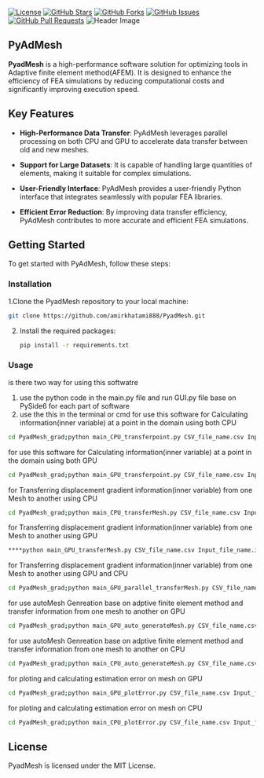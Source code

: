 

[![License](https://img.shields.io/badge/License-MIT-blue.svg)](LICENSE)
[![GitHub Stars](https://img.shields.io/github/stars/amirkhatami888/PyadMesh)](https://github.com/amirkhatami888/PyadMesh/stargazers)
[![GitHub Forks](https://img.shields.io/github/forks/amirkhatami888/PyadMesh)](https://github.com/amirkhatami888/PyadMesh/network/members)
[![GitHub Issues](https://img.shields.io/github/issues/amirkhatami888/PyadMesh)](https://github.com/amirkhatami888/PyadMesh/issues)
[![GitHub Pull Requests](https://img.shields.io/github/issues-pr/amirkhatami888/PyadMesh)](https://github.com/amirkhatami888/PyadMesh/pulls)
![Header Image](https://PyadMesh.ir/pyadaptimesh.svg)


## PyAdMesh

**PyadMesh** is a high-performance software solution for optimizing tools in  Adaptive finite element method(AFEM). It is designed to enhance the efficiency of FEA simulations by reducing computational costs and significantly improving execution speed.

## Key Features

- **High-Performance Data Transfer**: PyAdMesh leverages parallel processing on both CPU and GPU to accelerate data transfer between old and new meshes.

- **Support for Large Datasets**: It is capable of handling large quantities of elements, making it suitable for complex simulations.

- **User-Friendly Interface**: PyAdMesh provides a user-friendly Python interface that integrates seamlessly with popular FEA libraries.

- **Efficient Error Reduction**: By improving data transfer efficiency, PyAdMesh contributes to more accurate and efficient FEA simulations.

## Getting Started

To get started with PyAdMesh, follow these steps:

### Installation

 1.Clone the PyadMesh repository to your local machine:

   ```sh
   git clone https://github.com/amirkhatami888/PyadMesh.git

   ```
2. Install the required packages:

   ```sh
   pip install -r requirements.txt
   ```  

### Usage

is there two  way for using this softwatre 
1. use the python code in the main.py file and run GUI.py file base on PySide6 for each part of software 
2. use the this in the terminal or cmd
for use this software for Calculating information(inner variable) at a point in the domain using both CPU 
```sh
cd PyadMesh_grad;python main_CPU_transferpoint.py CSV_file_name.csv Input_file_name.inp X Y
```
for use this software for Calculating information(inner variable) at a point in the domain using both GPU 
```sh
cd PyadMesh_grad;python main_GPU_transferpoint.py CSV_file_name.csv Input_file_name.inp X Y
```
for Transferring displacement gradient information(inner variable) from one Mesh to another using CPU
```sh
cd PyadMesh_grad;python main_CPU_transferMesh.py CSV_file_name.csv Input_file_name.inp datFile_name.dat save_directory 
```
for Transferring displacement gradient information(inner variable) from one Mesh to another using GPU
```sh
****python main_GPU_transferMesh.py CSV_file_name.csv Input_file_name.inp datFile_name.dat save_directory thread_x thread_y
```
for Transferring displacement gradient information(inner variable) from one Mesh to another using GPU and CPU
```sh
cd PyadMesh_grad;python main_GPU_parallel_transferMesh.py CSV_file_name.csv Input_file_name.inp datFile_name.dat save_directory thread_x thread_y number_of_core_for_CPU
```
for use autoMesh Genreation base on adptive finite element method and transfer information from one mesh to another on GPU
```sh
cd PyadMesh_grad;python main_GPU_auto_generateMesh.py CSV_file_name.csv Input_file_name.inp IGES_file_name.igs save_directory  max_iteration_number ratio_selection
```
for use autoMesh Genreation base on adptive finite element method and transfer information from one mesh to another on CPU
```sh
cd PyadMesh_grad;python main_CPU_auto_generateMesh.py CSV_file_name.csv Input_file_name.inp IGES_file_name.igs save_directory  max_iteration_number ratio_selection
```
for ploting and calculating estimation error on mesh on GPU
```sh
cd PyadMesh_grad;python main_GPU_plotError.py CSV_file_name.csv Input_file_name.inp save_directory
```
for ploting and calculating estimation error on mesh on CPU
```sh
cd PyadMesh_grad;python main_CPU_plotError.py CSV_file_name.csv Input_file_name.inp save_directory
```

## License
PyadMesh is licensed under the MIT License.


